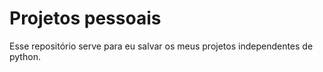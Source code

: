 # Projetos pessoais
Esse repositório serve para eu salvar os meus projetos independentes de python.
